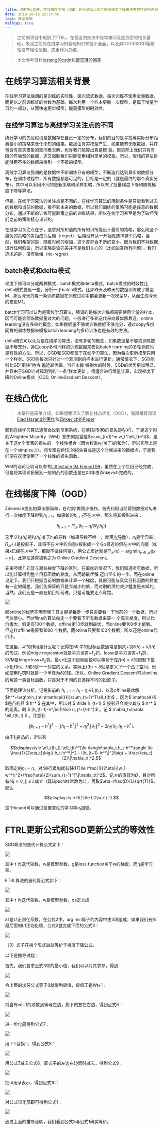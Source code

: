 ```yaml
---
title: 由FTRL展开，在线梯度下降（OGD）理论基础以及与离线梯度下降算法等效性证明总结
date: 2018-10-16 20:54:50
tags: 算法基础
mathjax: true
---
```


> 之前的项目中用到了FTRL，在最近的交流中经常被问及这方面的相关基础，发现之前对在线学习的基础知识掌握不全面，以及对OGD和SGD等效性没有理论依据，这里作为总结。

> 本文参考资料[losteng的csdn](https://blog.csdn.net/Losteng/article/details/51119764)和[雷天琪的回答](https://www.zhihu.com/question/266462198/answer/309780073)


# 在线学习算法相关背景
在线学习算法强调的是训练的实时性，面向流式数据，每次训练不使用全量数据，而是以之前训练好的参数为基础，每次利用一个样本更新一次模型，是属于增量学习的一部分，从而快速更新模型，提高模型的时效性。

## 在线学习算法与离线学习关注点的不同
统计学习的先验假设是数据存在自己一定的分布，我们的目的是寻找与实际分布距离最小的策略来泛化未知的结果。数据由真实模型产生，如果能有无限数据、并在包含有真实模型的空间里求解，也许我们能算出真是模 型。但实际上我们只有有限的有噪音的数据，这又限制我们只能使用相对简单的模型。所以，理想的算法是能够用不多的数据来得到一个不错的模型。

离线学习算法强调的是数据中不断训练已有的模型，不断迭代达到真实的数据分布，在训练过程中，所有数据都是可见的，目标是一定的（就是最终的那个真实分布），其中可以采用不同的更新策略和采样策略，所以有了批量梯度下降和随机梯度下降等算法。

但是，在线学习算法的关注点是不同的，在线学习算法的限制条件是只能看到过去的数据和当前的数据，看不到未来的数据，所以我们训练的策略可能是任意的数据分布，通过不断的训练可能颠覆之前的训练结果，所以在线学习甚至是为了破坏我们之前的策略精心设计的。

在线学习关注点在于，追求对所知道的所有知识所能设计最优的策略，那么同这个最优的策略的差距成为后悔（regret）:后悔没有从一开始就选择这个策略，当然，我们希望的是，随着时间的增加，这个差异会不断的变小。因为我们不对数据进行任何假设，所以策略是否完美并不是我们关心的（比如回答所有问题），我们追求的是，没有后悔（no-regret）

## batch模式和delta模式
梯度下降可以分成两种模式，batch模式和delta模式。batch模式的时效性比delta模式要低一些。分析一下batch模式，比如昨天及昨天的数据训练成了模型M，那么今天的每一条训练数据在训练过程中都会更新一次模型M，从而生成今天的模型M1。

batch学习可以认为是离线学习算法，强调的是每次训练都需要使用全量的样本，因而可能会面临数据量过大的问题。一般进行多轮迭代来向最优解靠近。online learning没有多轮的概念，如果数据量不够或训练数据不够充分，通过copy多份同样的训练数据来模拟batch learning的多轮训练也是有效的方法。

delta模式可以认为是在线学习算法，没有多轮的概念，如果数据量不够或训练数据不够充分，通过copy多份同样的训练数据来模拟batch learning的多轮训练也是有效的方法。所以，OGD和SGD都属于在线学习算法，因为每次更新模型只用一个样本。SGD则每次只针对一个观测到的样本进行更新。通常情况下，SGD能够比GD“更快”地令 逼近最优值。当样本数 特别大的时候，SGD的优势更加明显，并且由于SGD针对观测到的“一条”样本更新 ，很适合进行增量计算，实现梯度下降的Online模式（OGD, OnlineGradient Descent）。

# 在线凸优化
> 本章只是简单介绍，如果想要深入了解在线凸优化（OCO），强烈推荐阅读[Elad Hazand的著作](online-convext-optimization-book.pdf)和[Zinkevich的Paper](OGD.pdf)

聊到在线学习算法通常会说到专家系统，在$t$时刻专家$i$的损失是$\ell_t(e^i)$，于是这个时刻Weighted Majority（WM）损失的期望是$\sum_{i=1}^m w_t^i\ell_t(e^i)$，是关于这m个专家的损失的一个线性组合（因为权重$w_t^i$关于$i$的和为1，所以实际上是在一个simplex上）。将专家在$t$时刻的损失看成是这个时候进来的数据点，于是我们便在这里使用了一个线性的损失函数。

WM的理论证明可以参考[Littlestone 94](http://citeseerx.ist.psu.edu/viewdoc/download?doi=10.1.1.118.2277&rep=rep1&type=pdf),[Freund 99](https://link.springer.com/content/pdf/10.1023%2FA%3A1007662407062.pdf)，虽然在上个世纪已经完成，但是将其理论拓展到一般的凸的函数还是在03年由Zinkevich完成的。

# 在线梯度下降（OGD）
Zinkevich提出的算法很简单，在时刻t做两步操作，首先利用当前得到数据对$h_t$进行一次梯度下降得到$h_{t+1}$，如果新的$h_{t+1}$不在$\mathcal{H}$中，那么将其投影进来：

$$\displaystyle h_{t+1}=\Pi_{\mathcal{H}}(h_t-\eta_t\nabla\ell_t(h_t))$$

这里$\nabla\ell_t(h_t)$是$\ell_t(h_t)$关于$h_t$的导数（如果导数不唯一，就用[次导数](http://en.wikipedia.org/wiki/Subderivative)），$\eta_t$是学习率，$\Pi_{\mathcal{H}}(\cdot)$是投影子，其将不在$\mathcal{H}$中的向量$x$投影成一个与$x$最近的但在$\mathcal{H}$中的向量（如果$x$已经在$\mathcal{H}$中了，那就不做任何事），用公式表达就是$\Pi_{\mathcal{H}}(x)=\arg\min_{y\in\mathcal{H}}\|x-y\|$。此算法通常被称之为 Online Gradient Descent。

先来啰嗦几句其与离线梯度下降的区别。在离线的情况下，我们知道所有数据，所以能计算得到整个目标函数的梯度，从而朝最优解 迈出坚实的一步。而在online设定下，我们只根据当前的数据来计算一个梯度，其很可能与真实目标函数的梯度有一定的偏差。我们能保证的只是会减小的值，而对别的项的减少程度是未知的。当然，我们还是一直在朝目标前进，只是可能要走点弯路。

![](offline-online.png)

那online的优势在哪里呢？其关键是每走一步只需要看一下当前的一个数据，所以代价很小。而offline的算法每走一个要看下所有数据来算一 个真实梯度，所以代价很大。假定有100个数据，offline走10步就到最优，而online要100步才能到。但这样offline需要看1000 个数据，而online只要看100个数据，所以还是online代价小。

在这里，$\mathcal{H}$的作用是什么呢？记得在ML中的目标函数通常是损失+罚$\ell(h)+\lambda f(h)$的形式。例如ridge regression就是平方误差+$\ell_2$罚，lasso是平方误差+$\ell_1$罚，SVM是hinge loss+$\ell_2$罚。最小化这个目标函数可以等价于在$f(h)\le\delta$的限制下最小化$\ell(h)$。$\lambda$和$\delta$是一一对应的关系。实际上$f(h)\le\delta$就是定义了一个凸子空间，例如使用$\ell_2$罚时就是一个半径为$\delta$的球。所以，Online Gradient Descent可以online的解这一类目标函数，只是对于不同的罚选择不同的投影子。

下面是理论分析。记投影前的 $\tilde h_{t+1} = h_t-\eta_t\nabla\ell_t(h_t)$，以及offline最优解$h^*=\arg\min_{h\in\mathcal{H}}\sum_{t=1}^T\ell_t(h)$ 。因为$ \mathcal{H} $是凸的且 $ h^* $ 在其中，所以对 $ \tilde h_{t+1} $ 投影只会减少其与 $ h^* $ 的距离，既 $ \|h_{t+1}-h^*\|\le\|\tilde h_{t+1}-h^*\| $ 。记 $ \nabla_t=\nabla \ell_t(h_t) $ ，注意到

$$\displaystyle \|\tilde h_{t+1}-h^*\|^2=\|h_t-h^*\|^2+\eta_t^2\|\nabla_t\|^2-2\eta_t\langle\nabla_t,h_t-h^*\rangle.$$

由于$\ell_t$是凸的，所以有

$$\displaystyle \ell_t(h_t)-\ell_t(h^*)\le \langle\nabla_t,h_t-h^*\rangle \le \frac{1}{2\eta_t}\big(\|h_t-h^*\|^2 - \|h_{t+1}-h^*\|^2\big) + \frac{\eta_t}{2}\|\nabla_t\|^2.$$

取固定的$\eta_t=\eta$，对$t$进行累加就有$R(T)\le \frac{1}{2\eta}\|w_1-w^*\|^2+\frac{\eta}{2}\sum_{t=1}^T\|\nabla_t\|^2$。记$\mathcal{H}$的直径为$D$，且对所有$t$有$\|\nabla_t\|\le L$成立（既Lipschitz常数为$L$），再取$\eta=\frac{D}{L\sqrt{T}}$，那么

$$\displaystyle R(T)\le LD\sqrt{T}.$$

这个bound可以通过设置变动的学习率$\eta_t$加强。

# FTRL更新公式和SGD更新公式的等效性

SGD算法的迭代计算公式如下：

![](https://pic4.zhimg.com/80/v2-49a27b17bfa0dd6a07028f46a5383b1f_hd.jpg)

其中 t 为迭代轮数，w是模型参数，g是loss function关于w的梯度，而η是学习率。

FTRL算法的迭代算公式如下：

![](https://pic1.zhimg.com/80/v2-cdbb609d38d0fa04eb1eda715ec4f6b4_hd.jpg)

其中 t 为迭代轮数，w是模型参数，σs定义成

![](https://pic1.zhimg.com/80/v2-fa6ae068587801a9134aeb6ac096fafc_hd.jpg)

λ1是L1正则化系数。在公式2中，arg min算子的内容中由3项组成，如果我们去掉最后面的L1正则化项，公式2就变成下面的公式3：

![](https://pic1.zhimg.com/80/v2-c062f2a4a7594d7165848f6658d244f8_hd.jpg)

（3）式子在换个形式后就等价于梯度下降公式。

以下是推导过程：

首先，我们要求公式3中的最小值，我们可以对其求导，得到

![](https://pic3.zhimg.com/80/v2-d7636139e6b8e7223bd44541aaaf1b0a_hd.jpg)

令上面的求导公式等于0就得到极值，极值正是Wt+1：

![](https://pic4.zhimg.com/80/v2-e04988f4eec17e175be96863e34be073_hd.jpg)

将含有wt+1的项放到等号左边，剩下的放在右边，得到公式6：

![](https://pic2.zhimg.com/80/v2-6607673004f3cb01bc6222392e0829fd_hd.jpg)

进一步化简得到公式7：

![](https://pic2.zhimg.com/80/v2-5d4ce914205f57627e0b00123ccb0269_hd.jpg)

用 t-1 替换 t，得到公式8：

![](https://pic3.zhimg.com/80/v2-2b084b980e67be259445e8c8e9490162_hd.jpg)

用公式7减去公式8，即式子的左边右边同时减去，得到公式9：

![](https://pic4.zhimg.com/80/v2-1afbe87a3861624d8a18fb65736da1ff_hd.jpg)

把σt用ηt表示，得到公式10：

![](https://pic2.zhimg.com/80/v2-8ebf545085fd08121abad6cc91528289_hd.jpg)

对公式10化简即可得到公式1：

![](https://pic2.zhimg.com/80/v2-8ebf545085fd08121abad6cc91528289_hd.jpg)

通过上面的推导证明，我们看到公式3与公式1确实等价。
